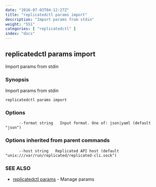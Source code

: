 ```yaml
---
date: "2016-07-03T04:12:27Z"
title: "replicatedctl params import"
description: "Import params from stdin"
weight: "551"
categories: [ "replicatedctl" ]
index: "docs"
---
```


## replicatedctl params import

Import params from stdin

### Synopsis


Import params from stdin

```
replicatedctl params import
```

### Options

```
      --format string   Input format. One of: json|yaml (default "json")
```

### Options inherited from parent commands

```
      --host string   Replicated API host (default "unix:///var/run/replicated/replicated-cli.sock")
```

### SEE ALSO
* [replicatedctl params](/api/replicatedctl/replicatedctl_params/)	 - Manage params

